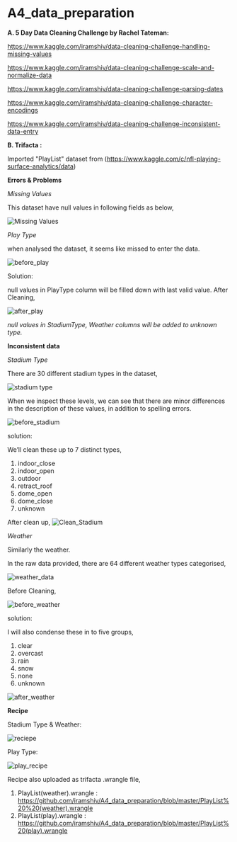 # A4_data_preparation

**A. 5 Day Data Cleaning Challenge by Rachel Tateman:**

https://www.kaggle.com/iramshiv/data-cleaning-challenge-handling-missing-values

https://www.kaggle.com/iramshiv/data-cleaning-challenge-scale-and-normalize-data

https://www.kaggle.com/iramshiv/data-cleaning-challenge-parsing-dates

https://www.kaggle.com/iramshiv/data-cleaning-challenge-character-encodings

https://www.kaggle.com/iramshiv/data-cleaning-challenge-inconsistent-data-entry

**B. Trifacta :**

Imported "PlayList" dataset from (https://www.kaggle.com/c/nfl-playing-surface-analytics/data)

**Errors & Problems**

*Missing Values*

This dataset have null values in following fields as below,

![Missing Values](https://github.com/iramshiv/A4_data_preparation/blob/master/images/MissingValues.jpg)

*Play Type*

when analysed the dataset, it seems like missed to enter the data.

![before_play](https://github.com/iramshiv/A4_data_preparation/blob/master/images/playType_before.jpg)

Solution: 

null values in PlayType column will be filled down with last valid value. After Cleaning,

![after_play](https://github.com/iramshiv/A4_data_preparation/blob/master/images/playType_after.png)

*null values in StadiumType, Weather columns will be added to unknown type.*

**Inconsistent data**

*Stadium Type*

There are 30 different stadium types in the dataset,

![stadium type](https://github.com/iramshiv/A4_data_preparation/blob/master/images/stadium.jpg)

When we inspect these levels, we can see that there are minor differences in the description of these values, in addition to spelling errors.

![before_stadium](https://github.com/iramshiv/A4_data_preparation/blob/master/images/1.%20stadiumType_before.png)

solution:

We’ll clean these up to 7 distinct types,
  1. indoor_close
  2. indoor_open
  3. outdoor
  4. retract_roof
  5. dome_open
  6. dome_close
  7. unknown

After clean up, ![Clean_Stadium](https://github.com/iramshiv/A4_data_preparation/blob/master/images/1.%20stadiumType_after.jpg)

*Weather*

Similarly the weather.

In the raw data provided, there are 64 different weather types categorised,

![weather_data](https://github.com/iramshiv/A4_data_preparation/blob/master/images/weather.jpg)

Before Cleaning,

![before_weather](https://github.com/iramshiv/A4_data_preparation/blob/master/images/2.%20weather_before.jpg)

solution:

I will also condense these in to five groups,
  1. clear
  2. overcast
  3. rain
  4. snow
  5. none
  6. unknown

![after_weather](https://github.com/iramshiv/A4_data_preparation/blob/master/images/2.%20weather_after.jpg)

**Recipe**

Stadium Type & Weather:

![reciepe](https://github.com/iramshiv/A4_data_preparation/blob/master/images/recipe.jpg)

Play Type:

![play_recipe](https://github.com/iramshiv/A4_data_preparation/blob/master/images/play_recipe.jpg)

Recipe also uploaded as trifacta .wrangle file,
  1. PlayList(weather).wrangle : 
      https://github.com/iramshiv/A4_data_preparation/blob/master/PlayList%20%20(weather).wrangle
  2. PlayList(play).wrangle : 
      https://github.com/iramshiv/A4_data_preparation/blob/master/PlayList%20(play).wrangle





